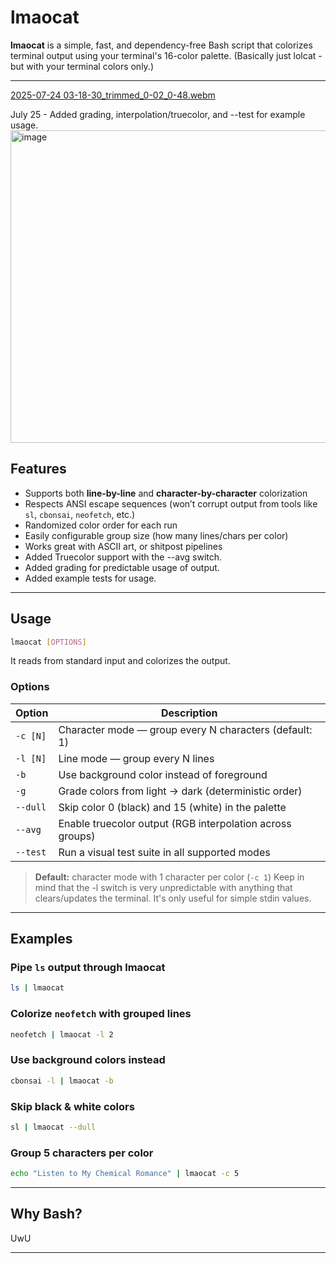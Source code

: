 # lmaocat

**lmaocat** is a simple, fast, and dependency-free Bash script that colorizes terminal output using your terminal's 16-color palette.
(Basically just lolcat - but with your terminal colors only.)

---

[2025-07-24 03-18-30_trimmed_0-02_0-48.webm](https://github.com/user-attachments/assets/d4155829-eb81-4dc6-ae18-28a08b64095d)

July 25 - Added grading, interpolation/truecolor, and --test for example usage.
<img width="701" height="500" alt="image" src="https://github.com/user-attachments/assets/21d2beb6-6481-4498-9379-3a044269317d" />


## Features

- Supports both **line-by-line** and **character-by-character** colorization
- Respects ANSI escape sequences (won’t corrupt output from tools like `sl`, `cbonsai`, `neofetch`, etc.)
- Randomized color order for each run
- Easily configurable group size (how many lines/chars per color)
- Works great with ASCII art, or shitpost pipelines
- Added Truecolor support with the --avg switch.
- Added grading for predictable usage of output.
- Added example tests for usage.

---

## Usage

```bash
lmaocat [OPTIONS]
```

It reads from standard input and colorizes the output.

### Options

| Option   | Description                                               |
| -------- | --------------------------------------------------------- |
| `-c [N]` | Character mode — group every N characters (default: 1)    |
| `-l [N]` | Line mode — group every N lines                           |
| `-b`     | Use background color instead of foreground                |
| `-g`     | Grade colors from light → dark (deterministic order)      |
| `--dull` | Skip color 0 (black) and 15 (white) in the palette        |
| `--avg`  | Enable truecolor output (RGB interpolation across groups) |
| `--test` | Run a visual test suite in all supported modes            |

> **Default:** character mode with 1 character per color (`-c 1`)
Keep in mind that the -l switch is very unpredictable with anything that clears/updates the terminal. It's only useful for simple stdin values.

---

## Examples

### Pipe `ls` output through lmaocat
```bash
ls | lmaocat
```

### Colorize `neofetch` with grouped lines
```bash
neofetch | lmaocat -l 2
```

### Use background colors instead
```bash
cbonsai -l | lmaocat -b
```

### Skip black & white colors
```bash
sl | lmaocat --dull
```

### Group 5 characters per color
```bash
echo "Listen to My Chemical Romance" | lmaocat -c 5
```

---

## Why Bash?

UwU

---

